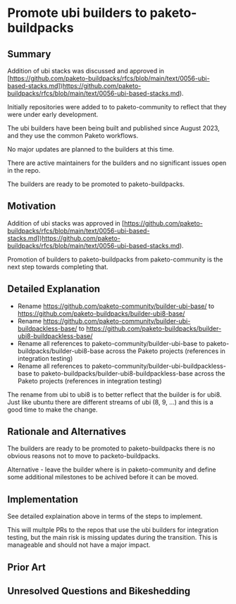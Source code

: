 # Promote ubi builders to paketo-buildpacks

## Summary

Addition of ubi stacks was discussed and approved in
[https://github.com/paketo-buildpacks/rfcs/blob/main/text/0056-ubi-based-stacks.md])https://github.com/paketo-buildpacks/rfcs/blob/main/text/0056-ubi-based-stacks.md).

Initially repositories were added to to paketo-community to reflect that they were under early development. 

The ubi builders have been being built and published since August 2023, and they use the common Paketo workflows.

No major updates are planned to the builders at this time.

There are active maintainers for the builders and no significant issues open in the repo.

The builders are ready to be promoted to paketo-buildpacks.

## Motivation

Addition of ubi stacks was approved in
[https://github.com/paketo-buildpacks/rfcs/blob/main/text/0056-ubi-based-stacks.md])https://github.com/paketo-buildpacks/rfcs/blob/main/text/0056-ubi-based-stacks.md).

Promotion of builders to paketo-buildpacks from paketo-community is the next step towards completing that.

## Detailed Explanation

* Rename https://github.com/paketo-community/builder-ubi-base/ to https://github.com/paketo-buildpacks/builder-ubi8-base/
* Rename https://github.com/paketo-community/builder-ubi-buildpackless-base/ to https://github.com/paketo-buildpacks/builder-ubi8-buildpackless-base/
* Rename all references to paketo-community/builder-ubi-base to paketo-buildpacks/builder-ubi8-base across the Paketo projects (references in integration testing) 
* Rename all references to paketo-community/builder-ubi-buildpackless-base to paketo-buildpacks/builder-ubi8-buildpackless-base across the Paketo projects (references in integration testing) 

The rename from ubi to ubi8 is to better reflect that the builder is for ubi8. Just like ubuntu there are different streams of ubi (8, 9, ...) and this is
a good time to make the change.

## Rationale and Alternatives

The builders are ready to be promoted to paketo-buildpacks there is no obvious reasons not to move to packeto-buildpacks.

Alternative - leave the builder where is in paketo-community and define some additional milestones to be achived before it can be moved.

## Implementation

See detailed explaination above in terms of the steps to implement.

This will multple PRs to the repos that use the ubi builders for integration testing, but the main risk is missing updates during the transition. This is manageable and should not
have a major impact. 

## Prior Art


## Unresolved Questions and Bikeshedding

